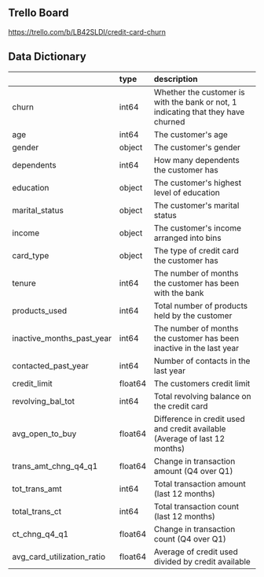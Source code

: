 ## Trello Board
https://trello.com/b/LB42SLDI/credit-card-churn

## Data Dictionary

|                            | type    | description                                                                       |
|:---------------------------|:--------|:----------------------------------------------------------------------------------|
| churn                      | int64   | Whether the customer is with the bank or not, 1 indicating that they have churned |
| age                        | int64   | The customer's age                                                                |
| gender                     | object  | The customer's gender                                                             |
| dependents                 | int64   | How many dependents the customer has                                              |
| education                  | object  | The customer's highest level of education                                         |
| marital_status             | object  | The customer's marital status                                                     |
| income                     | object  | The customer's income arranged into bins                                          |
| card_type                  | object  | The type of credit card the customer has                                          |
| tenure                     | int64   | The number of months the customer has been with the bank                          |
| products_used              | int64   | Total number of products held by the customer                                     |
| inactive_months_past_year  | int64   | The number of months the customer has been inactive in the last year              |
| contacted_past_year        | int64   | Number of contacts in the last year                                               |
| credit_limit               | float64 | The customers credit limit                                                        |
| revolving_bal_tot          | int64   | Total revolving balance on the credit card                                        |
| avg_open_to_buy            | float64 | Difference in credit used and credit available (Average of last 12 months)        |
| trans_amt_chng_q4_q1       | float64 | Change in transaction amount (Q4 over Q1)                                         |
| tot_trans_amt              | int64   | Total transaction amount (last 12 months)                                         |
| total_trans_ct             | int64   | Total transaction count (last 12 months)                                          |
| ct_chng_q4_q1              | float64 | Change in transaction count (Q4 over Q1)                                          |
| avg_card_utilization_ratio | float64 | Average of credit used divided by credit available                                |

